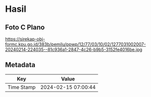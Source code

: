 # Hasil

## Foto C Plano

https://sirekap-obj-formc.kpu.go.id/383b/pemilu/ppwp/12/77/03/10/02/1277031002007-20240214-224035--81c936a1-2847-4c26-b9b5-3152fe4016be.jpg


## Metadata

| Key        | Value               |
| ---------- | ------------------- |
| Time Stamp | 2024-02-15 07:00:44 |



